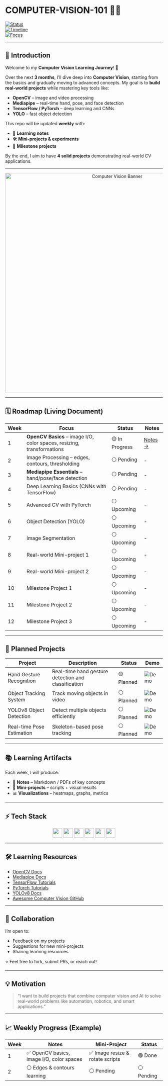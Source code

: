 # COMPUTER-VISION-101 📸🤖

[![Status](https://img.shields.io/badge/Status-In%20Progress-yellow)]()  
[![Timeline](https://img.shields.io/badge/Timeline-3%20Months-blue)]()  
[![Focus](https://img.shields.io/badge/Focus-Computer%20Vision-red)]()  

---

## 👋 Introduction

Welcome to my **Computer Vision Learning Journey**! 🚀  

Over the next **3 months**, I’ll dive deep into **Computer Vision**, starting from the basics and gradually moving to advanced concepts. My goal is to **build real-world projects** while mastering key tools like:  

- **OpenCV** – image and video processing  
- **Mediapipe** – real-time hand, pose, and face detection  
- **TensorFlow / PyTorch** – deep learning and CNNs  
- **YOLO** – fast object detection  

This repo will be updated **weekly** with:  

- 📖 **Learning notes**  
- 🛠️ **Mini-projects & experiments**  
- 🚀 **Milestone projects**  

By the end, I aim to have **4 solid projects** demonstrating real-world CV applications.

---

<p align="center">
  <img src="https://user-images.githubusercontent.com/yourusername/banner_placeholder.gif" alt="Computer Vision Banner" width="700"/>
</p>

---

## 🗓️ Roadmap (Living Document)

| Week | Focus | Status | Notes |
|------|-------|--------|-------|
| 1 | **OpenCV Basics** – image I/O, color spaces, resizing, transformations | 🟡 In Progress | [Notes →](#) |
| 2 | Image Processing – edges, contours, thresholding | ⚪ Pending | - |
| 3 | **Mediapipe Essentials** – hand/pose/face detection | ⚪ Pending | - |
| 4 | Deep Learning Basics (CNNs with TensorFlow) | ⚪ Pending | - |
| 5 | Advanced CV with PyTorch | ⚪ Upcoming | - |
| 6 | Object Detection (YOLO) | ⚪ Upcoming | - |
| 7 | Image Segmentation | ⚪ Upcoming | - |
| 8 | Real-world Mini-project 1 | ⚪ Upcoming | - |
| 9 | Real-world Mini-project 2 | ⚪ Upcoming | - |
| 10 | Milestone Project 1 | ⚪ Upcoming | - |
| 11 | Milestone Project 2 | ⚪ Upcoming | - |
| 12 | Milestone Project 3 | ⚪ Upcoming | - |

---

## 🚀 Planned Projects

| Project | Description | Status | Demo |
|---------|-------------|--------|------|
| Hand Gesture Recognition | Real-time hand gesture detection and classification | 🟡 Planned | ![Demo](https://user-images.githubusercontent.com/yourusername/hand_demo.gif) |
| Object Tracking System | Track moving objects in video | ⚪ Planned | ![Demo](https://user-images.githubusercontent.com/yourusername/object_demo.gif) |
| YOLOv8 Object Detection | Detect multiple objects efficiently | ⚪ Planned | ![Demo](https://user-images.githubusercontent.com/yourusername/yolo_demo.gif) |
| Real-time Pose Estimation | Skeleton-based pose tracking | ⚪ Planned | ![Demo](https://user-images.githubusercontent.com/yourusername/pose_demo.gif) |

---

## 📚 Learning Artifacts

Each week, I will produce:  

- 📄 **Notes** – Markdown / PDFs of key concepts  
- 🧩 **Mini-projects** – scripts + visual results  
- 📊 **Visualizations** – heatmaps, graphs, metrics  

---

## ⚡ Tech Stack

<p align="center">
  <img src="https://img.shields.io/badge/Python-3776AB?logo=python&logoColor=white" height="30"/>
  <img src="https://img.shields.io/badge/OpenCV-5C3EE8?logo=opencv&logoColor=white" height="30"/>
  <img src="https://img.shields.io/badge/Mediapipe-0096FF?logo=google&logoColor=white" height="30"/>
  <img src="https://img.shields.io/badge/TensorFlow-FF6F00?logo=tensorflow&logoColor=white" height="30"/>
  <img src="https://img.shields.io/badge/PyTorch-EE4C2C?logo=pytorch&logoColor=white" height="30"/>
  <img src="https://img.shields.io/badge/YOLO-00FFFF?logo=ultralytics&logoColor=black" height="30"/>
</p>

---

## 🛠️ Learning Resources

- [OpenCV Docs](https://docs.opencv.org/)  
- [Mediapipe Docs](https://google.github.io/mediapipe/)  
- [TensorFlow Tutorials](https://www.tensorflow.org/tutorials)  
- [PyTorch Tutorials](https://pytorch.org/tutorials/)  
- [YOLOv8 Docs](https://docs.ultralytics.com/)  
- [Awesome Computer Vision GitHub](https://github.com/jbhuang0604/awesome-computer-vision)  

---

## 🤝 Collaboration

I’m open to:  

- Feedback on my projects  
- Suggestions for new mini-projects  
- Sharing learning resources  

⭐ Feel free to fork, submit PRs, or reach out!

---

## 💡 Motivation

> “I want to build projects that combine computer vision and AI to solve real-world problems like automation, robotics, and smart applications.”

---

## 📈 Weekly Progress (Example)

| Week | Notes | Mini-Project | Status |
|------|-------|-------------|--------|
| 1 | ✅ OpenCV basics, image I/O, color spaces | ✅ Image resize & rotate scripts | 🟢 Done |
| 2 | ⚪ Edges & contours learning | ⚪ Pending | ⚪ Pending |
